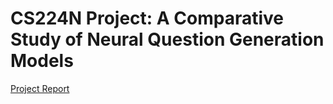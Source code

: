 # CS224N Project: A Comparative Study of Neural Question Generation Models
[Project Report](http://web.stanford.edu/class/cs224n/reports/custom/report51.pdf)
